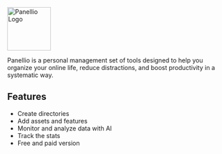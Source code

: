 <div align="start">
  <picture>
    <source media="(prefers-color-scheme: dark)" srcset="public/fineinterface-light">
    <source media="(prefers-color-scheme: light)" srcset="public/fineinterface-light.svg">
    <img alt="Panellio Logo" src="public/logo-light.svg" width="100">
  </picture>
</div>

Panellio is a personal management set of tools designed to help you organize your online life, reduce distractions, and boost productivity in a systematic way.

## Features

- Create directories
- Add assets and features
- Monitor and analyze data with AI
- Track the stats
- Free and paid version
